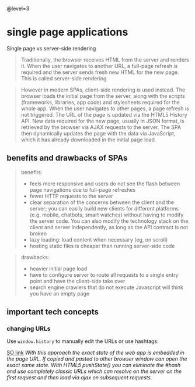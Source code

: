 @level=3

# single page applications
Single page vs server-side rendering

> Traditionally, the browser receives HTML from the server and renders it. When the user navigates to another URL, a full-page refresh is required and the server sends fresh new HTML for the new page. This is called server-side rendering.

> However in modern SPAs, client-side rendering is used instead. The browser loads the initial page from the server, along with the scripts (frameworks, libraries, app code) and stylesheets required for the whole app. When the user navigates to other pages, a page refresh is not triggered. The URL of the page is updated via the HTML5 History API. New data required for the new page, usually in JSON format, is retrieved by the browser via AJAX requests to the server. The SPA then dynamically updates the page with the data via JavaScript, which it has already downloaded in the initial page load.

## benefits and drawbacks of SPAs
> benefits:
>  - feels more responsive and users do not see the flash between page navigations due to full-page refreshes
>  - fewer HTTP requests to the server
>  - clear separation of the concerns between the client and the server; you can easily build new clients for different platforms (e.g. mobile, chatbots, smart watches) without having to modify the server code. You can also modify the technology stack on the client and server independently, as long as the API contract is not broken
>  - lazy loading: load content when necessary (eg, on scroll)
>  - hosting static files is cheaper than running server-side code

> drawbacks:
>  - heavier initial page load
>  - have to configure server to route all requests to a single entry point and have the client-side take over
>  - search engine crawlers that do not execute Javascript will think you have an empty page

## important tech concepts

### changing URLs
Use `window.history` to manually edit the URLs or use hashtags.

[SO link](https://stackoverflow.com/a/21862736)
*With this approach the exact state of the web app is embedded in the page URL. If copied and pasted to other browser window can open the exact same state. With HTML5 pushState() you can eliminate the #hash and use completely classic URLs which can resolve on the server on the first request and then load via ajax on subsequent requests.*


